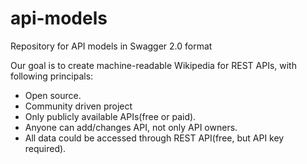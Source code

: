 # api-models
Repository for API models in Swagger 2.0 format

Our goal is to create machine-readable Wikipedia for REST APIs, with following principals:
- Open source.
- Community driven project
- Only publicly available APIs(free or paid).
- Anyone can add/changes API, not only API owners.
- All data could be accessed through REST API(free, but API key required).
